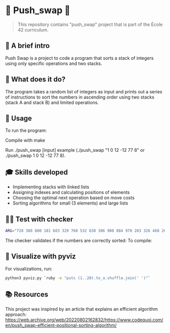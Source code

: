 # 🧮 Push_swap 🧮

> This repository contains "push_swap" project that is part of the École 42 curriculum.

## 👋 A brief intro

Push Swap is a project to code a program that sorts a stack of integers using only specific operations and two stacks.

## 🌚 What does it do?

The program takes a random list of integers as input and prints out a series of instructions to sort the numbers in ascending order using two stacks (stack A and stack B) and limited operations.

## 🏃 Usage

To run the program:

Compile with make

Run ./push_swap [input] example (./push_swap "1 0 12 -12 77 8" or ./push_swap 1 0 12 -12 77 8).

## 🎓 Skills developed

- Implementing stacks with linked lists
- Assigning indexes and calculating positions of elements
- Choosing the optimal next operation based on move costs
- Sorting algorithms for small (3 elements) and large lists

## 👨‍🏫 Test with checker

```Bash
ARG="728 380 800 181 683 329 760 532 638 306 900 884 970 203 326 468 267 523 78 759 273 864 401 120 221 445 506 868 12 553"; ./push_swap $ARG | ./checker_Mac $ARG
```

The checker validates if the numbers are correctly sorted:
To compile:

## 🧑 Visualize with pyviz

For visualizations, run:

```Bash
python3 pyviz.py `ruby -e "puts (1..20).to_a.shuffle.join(' ')"`
```

## 📚 Resources

This project was inspired by an article that explains an efficient algorithm approach:
https://web.archive.org/web/20220802162832/https://www.codequoi.com/en/push_swap-efficient-positional-sorting-algorithm/

